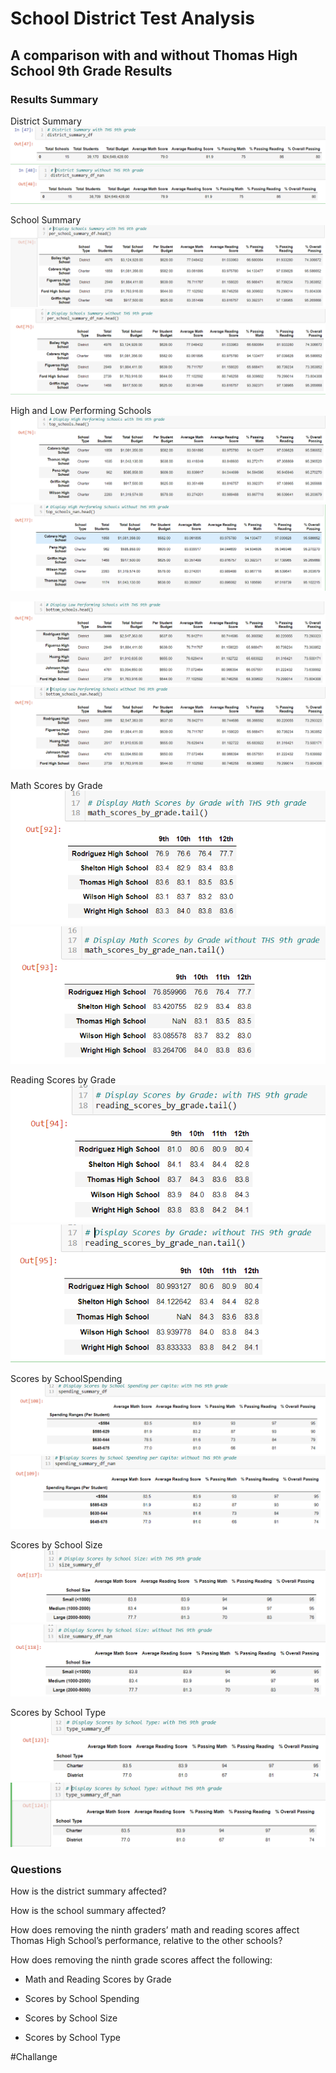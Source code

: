 # School District Test Analysis
## A comparison with and without Thomas High School 9th Grade Results

### Results Summary

District Summary
![District Summary with THS 9th Grade](https://github.com/Calistic/School_Disctrict_Analysis/blob/master/Pictures/Disctrict%20Summary%20w%209.PNG)
![District Summary without THS 9th Grade](https://github.com/Calistic/School_Disctrict_Analysis/blob/master/Pictures/Disctrict%20Summary%20wo%209.PNG)

School Summary
![School Summary with THS 9th Grade](https://github.com/Calistic/School_Disctrict_Analysis/blob/master/Pictures/School%20Summary%20w%209.PNG)
![School Summary without THS 9th Grade](https://github.com/Calistic/School_Disctrict_Analysis/blob/master/Pictures/School%20Summary%20wo%209.PNG)

High and Low Performing Schools
![High Performing Schools with THS 9th Grade](https://github.com/Calistic/School_Disctrict_Analysis/blob/master/Pictures/High%20Performing%20Schools%20w%209.PNG)
![High Performing Schools without THS 9th Grade](https://github.com/Calistic/School_Disctrict_Analysis/blob/master/Pictures/High%20Performing%20Schools%20wo%209.PNG)

![Low Performing Schools with THS 9th Grade](https://github.com/Calistic/School_Disctrict_Analysis/blob/master/Pictures/Low%20Performing%20Schools%20w%209.PNG)
![Low Performing Schools without THS 9th Grade](https://github.com/Calistic/School_Disctrict_Analysis/blob/master/Pictures/Low%20Performing%20Schools%20wo%209.PNG)

Math Scores by Grade
![Math Scores by Grade with THS 9th Grade](https://github.com/Calistic/School_Disctrict_Analysis/blob/master/Pictures/Math%20Scores%20by%20Grade%20w%209.PNG)
![Math Scores by Grade without THS 9th Grade](https://github.com/Calistic/School_Disctrict_Analysis/blob/master/Pictures/Math%20Scores%20by%20Grade%20wo%209.PNG)

Reading Scores by Grade
![Reading Scores by Grade with THS 9th Grade](https://github.com/Calistic/School_Disctrict_Analysis/blob/master/Pictures/Reading%20Scores%20by%20Grade%20w%209.PNG)
![Reading Scores by Grade without THS 9th Grade](https://github.com/Calistic/School_Disctrict_Analysis/blob/master/Pictures/Reading%20Scores%20by%20Grade%20wo%209.PNG)

Scores by SchoolSpending
![Scores by School Spending with THS 9th Grade](https://github.com/Calistic/School_Disctrict_Analysis/blob/master/Pictures/Scores%20by%20School%20Spending%20w%209.PNG)
![Scores by School Spending without THS 9th Grade](https://github.com/Calistic/School_Disctrict_Analysis/blob/master/Pictures/Scores%20by%20School%20Spending%20wo%209.PNG)

Scores by School Size
![Scores by School Size with THS 9th Grade](https://github.com/Calistic/School_Disctrict_Analysis/blob/master/Pictures/Scores%20by%20School%20Size%20w%209.PNG)
![Scores by School Size without THS 9th Grade](https://github.com/Calistic/School_Disctrict_Analysis/blob/master/Pictures/Scores%20by%20School%20Size%20wo%209.PNG)

Scores by School Type
![Scores by School Type with THS 9th Grade](https://github.com/Calistic/School_Disctrict_Analysis/blob/master/Pictures/Scores%20by%20School%20Type%20w%209.PNG)
![Scores by School Type without THS 9th Grade](https://github.com/Calistic/School_Disctrict_Analysis/blob/master/Pictures/Scores%20by%20School%20Type%20wo%209.PNG)

### Questions

How is the district summary affected?


How is the school summary affected?


How does removing the ninth graders’ math and reading scores affect Thomas High School’s performance, relative to the other schools?


How does removing the ninth grade scores affect the following:
- Math and Reading Scores by Grade

- Scores by School Spending

- Scores by School Size

- Scores by School Type


#Challange
